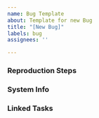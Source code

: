 ```yaml
---
name: Bug Template
about: Template for new Bug
title: "[New Bug]"
labels: bug
assignees: ''

---
```


### Reproduction Steps
<!--
Write the steps taken to reproduce the bug
-->

### System Info
<!--
Write down the info of the machine the bug was found on (OPTIONAL)
-->

### Linked Tasks
<!--
Link any work items related to the bug (OPTIONAL)
-->
